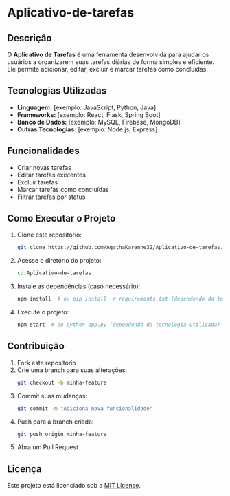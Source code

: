 # Aplicativo-de-tarefas

## Descrição
O **Aplicativo de Tarefas** é uma ferramenta desenvolvida para ajudar os usuários a organizarem suas tarefas diárias de forma simples e eficiente. Ele permite adicionar, editar, excluir e marcar tarefas como concluídas.

## Tecnologias Utilizadas
- **Linguagem:** [exemplo: JavaScript, Python, Java]
- **Frameworks:** [exemplo: React, Flask, Spring Boot]
- **Banco de Dados:** [exemplo: MySQL, Firebase, MongoDB]
- **Outras Tecnologias:** [exemplo: Node.js, Express]

## Funcionalidades
- Criar novas tarefas
- Editar tarefas existentes
- Excluir tarefas
- Marcar tarefas como concluídas
- Filtrar tarefas por status

## Como Executar o Projeto
1. Clone este repositório:
   ```bash
   git clone https://github.com/AgathaKarenne32/Aplicativo-de-tarefas.git
   ```
2. Acesse o diretório do projeto:
   ```bash
   cd Aplicativo-de-tarefas
   ```
3. Instale as dependências (caso necessário):
   ```bash
   npm install  # ou pip install -r requirements.txt (dependendo da tecnologia utilizada)
   ```
4. Execute o projeto:
   ```bash
   npm start  # ou python app.py (dependendo da tecnologia utilizada)
   ```

## Contribuição
1. Fork este repositório
2. Crie uma branch para suas alterações:
   ```bash
   git checkout -b minha-feature
   ```
3. Commit suas mudanças:
   ```bash
   git commit -m "Adiciona nova funcionalidade"
   ```
4. Push para a branch criada:
   ```bash
   git push origin minha-feature
   ```
5. Abra um Pull Request

## Licença
Este projeto está licenciado sob a [MIT License](LICENSE).


